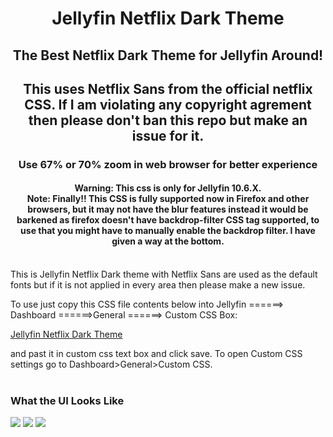 <div align="center">
<h1>Jellyfin Netflix Dark Theme</h1>
<h2>The Best Netflix Dark Theme for Jellyfin Around!</h2>
<h2>This uses Netflix Sans from the official netflix CSS. If I am violating any copyright agrement then please don't ban this repo but make an issue for it.</h2>
  <h3>Use 67% or 70% zoom in web browser for better experience</h3> 
<h4>Warning: This css is only for Jellyfin 10.6.X.<br>
Note: Finally!! This CSS is fully supported now in Firefox and other browsers, but it may not have the blur features instead it would be barkened as firefox doesn't have backdrop-filter CSS tag supported, to use that you might have to manually enable the backdrop filter. I have given a way at the bottom.</h4>
</div>
<br>
This is Jellyfin Netflix Dark theme with Netflix Sans are used as the default fonts but if it is not applied in every area then please make a new issue.

To use just copy this CSS file contents below into Jellyfin ======> Dashboard ======>General ======> Custom CSS Box: 

[Jellyfin Netflix Dark Theme](https://https://github.com/DevilsDesigns/JellySkin/blob/master/default.css "Custom CSS")

and past it in custom css text box and click save. To open Custom CSS settings go to Dashboard>General>Custom CSS.
<br>
<br>
<h3 align="ceter" class="animations">What the UI Looks Like</h3>
<img src="https://github.com/prayag17/JellySkin/blob/master/Version%204/Gifs/Netflix%20Dark%20Mode%20Theme%203.gif?raw=true">
<img src="https://github.com/prayag17/JellySkin/blob/master/Version%204/Gifs/https://raw.githubusercontent.com/DevilsDesigns/JellySkin/master/Version%204/Gifs/Netflix%20Dark%20Mode%20Theme.gif?raw=true">
<img src="https://github.com/prayag17/JellySkin/blob/master/Version%204/Gifs/https://github.com/DevilsDesigns/JellySkin/blob/master/Version%204/Gifs/Netflix%20Dark%20mode%20Theme%202.gif?raw=true">
